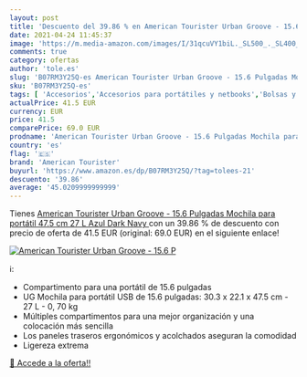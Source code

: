 ```yaml
---
layout: post
title: 'Descuento del 39.86 % en American Tourister Urban Groove - 15.6 P'
date: 2021-04-24 11:45:37
image: 'https://m.media-amazon.com/images/I/31qcuVY1biL._SL500_._SL400_.jpg'
comments: true
category: ofertas
author: 'tole.es'
slug: 'B07RM3Y25Q-es American Tourister Urban Groove - 15.6 Pulgadas Mochila...'
sku: 'B07RM3Y25Q-es'
tags: [ 'Accesorios','Accesorios para portátiles y netbooks','Bolsas y fundas para portátiles y netbooks','Equipaje','Informática','Mochilas','Mochilas para portátiles y netbooks','Mochilas tipo casual','american tourister','mochila', ]
actualPrice: 41.5 EUR
currency: EUR
price: 41.5
comparePrice: 69.0 EUR
prodname: 'American Tourister Urban Groove - 15.6 Pulgadas Mochila para portátil  47.5 cm  27 L  Azul  Dark Navy '
country: 'es'
flag: '🇪🇸'
brand: 'American Tourister'
buyurl: 'https://www.amazon.es/dp/B07RM3Y25Q/?tag=tolees-21'
descuento: '39.86'
average: '45.0209999999999'
---
```


Tienes [American Tourister Urban Groove - 15.6 Pulgadas Mochila para portátil  47.5 cm  27 L  Azul  Dark Navy ](https://www.amazon.es/dp/B07RM3Y25Q/?tag=tolees-21) con un 39.86 % de descuento con precio de oferta de 41.5 EUR (original: 69.0 EUR) en el siguiente enlace!

[![American Tourister Urban Groove - 15.6 P](https://m.media-amazon.com/images/I/31qcuVY1biL._SL500_._SL400_.jpg)](https://www.amazon.es/dp/B07RM3Y25Q/?tag=tolees-21)

ℹ️:

- Compartimento para una portátil de 15.6 pulgadas
- UG Mochila para portátil USB de 15.6 pulgadas: 30.3 x 22.1 x 47.5 cm - 27 L - 0, 70 kg
- Múltiples compartimentos para una mejor organización y una colocación más sencilla
- Los paneles traseros ergonómicos y acolchados aseguran la comodidad
- Ligereza extrema

[🛒 Accede a la oferta!!](https://www.amazon.es/dp/B07RM3Y25Q/?tag=tolees-21)
